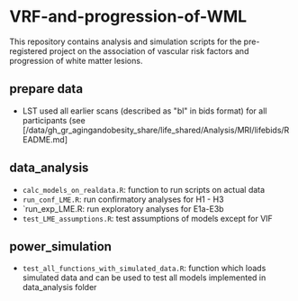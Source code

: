 # VRF-and-progression-of-WML
This repository contains analysis and simulation scripts for the pre-registered project on the association of vascular risk factors and progression of white matter lesions.

## prepare data
- LST used all earlier scans (described as "bl" in bids format) for all participants (see [/data/gh_gr_agingandobesity_share/life_shared/Analysis/MRI/lifebids/README.md]

## data_analysis
- `calc_models_on_realdata.R`: function to run scripts on actual data
- `run_conf_LME.R`: run confirmatory analyses for H1 - H3
- `run_exp_LME.R: run exploratory analyses for E1a-E3b
- `test_LME_assumptions.R`: test assumptions of models except for VIF
    


## power_simulation
- `test_all_functions_with_simulated_data.R`: function which loads simulated data and can be used to test all models implemented in data_analysis folder
